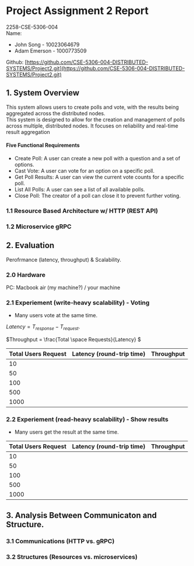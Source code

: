 # Project Assignment 2 Report 
2258-CSE-5306-004  
Name:
- John Song - 10023064679
- Adam Emerson - 1000773509

Github: [https://github.com/CSE-5306-004-DISTRIBUTED-SYSTEMS/Project2.git](https://github.com/CSE-5306-004-DISTRIBUTED-SYSTEMS/Project2.git)


## 1. System Overview  
This system allows users to create polls and vote, with the results being aggregated across the distributed nodes.  
This system is designed to allow for the creation and management of polls across multiple, distributed nodes. It focuses on reliability and real-time result aggregation

#### Five Functional Requirements
- Create Poll: A user can create a new poll with a question and a set of options.
- Cast Vote: A user can vote for an option on a specific poll.
- Get Poll Results: A user can view the current vote counts for a specific poll.
- List All Polls: A user can see a list of all available polls.
- Close Poll: The creator of a poll can close it to prevent further voting.

### 1.1 Resource Based Architecture w/ HTTP (REST API)




### 1.2 Microservice gRPC 




## 2. Evaluation  
Perofrmance (latency, throughput) & Scalability. 

### 2.0 Hardware 
PC: Macbook air (my machine?) / your machine

### 2.1 Experiement (write-heavy scalability) - Voting
- Many users vote at the same time. 

$Latency = T_{response} - T_{request}$. 


$Throughput = \frac{Total \space Requests}{Latency} $

|Total Users Request| Latency (round-trip time) | Throughput|
|--|--|--|
10| | |
50| | |
100| | |
500| | |
1000| | |


### 2.2 Experiement (read-heavy scalability) - Show results  

- Many users get the result at the same time. 

|Total Users Request| Latency (round-trip time) | Throughput|
|--|--|--|
10| | |
50| | |
100| | |
500| | |
1000| | |


## 3. Analysis Between Communicaton and Structure.

### 3.1 Communications (HTTP vs. gRPC)  


### 3.2 Structures (Resources vs. microservices)






